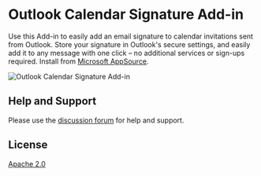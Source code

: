 # Outlook Calendar Signature Add-in
Use this Add-in to easily add an email signature to calendar invitations sent from Outlook. Store your signature in Outlook's secure settings, and easily add it to any message with one click – no additional services or sign-ups required. Install from [Microsoft AppSource](https://appsource.microsoft.com/en-us/marketplace/apps?page=1&search=calendar%20signature&product=outlook).

![Outlook Calendar Signature Add-in](https://github.com/simonrob/ocsa/assets/934006/2c86f9ba-4639-4731-b8a6-8d9fff629a72)

## Help and Support
Please use the [discussion forum](https://github.com/simonrob/ocsa/discussions) for help and support.

## License
[Apache 2.0](LICENSE)
